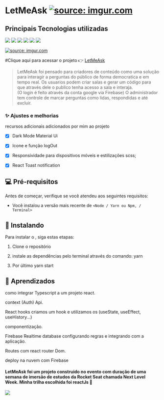 # LetMeAsk <a href="https://letmeask-360b8.firebaseapp.com/"><img src="https://i.imgur.com/BOvFcyF.png" title="source: imgur.com" /></a>




## Principais Tecnologias utilizadas


<img src="https://img.shields.io/badge/React-20232A?style=for-the-badge&logo=react&logoColor=61DAFB"> <img src="https://img.shields.io/badge/React_Router-CA4245?style=for-the-badge&logo=react-router&logoColor=white"> <img src="https://img.shields.io/badge/TypeScript-007ACC?style=for-the-badge&logo=typescript&logoColor=white"> <img src="https://img.shields.io/badge/firebase-%23039BE5.svg?style=for-the-badge&logo=firebase"> <img src="https://img.shields.io/badge/Material--UI-0081CB?style=for-the-badge&logo=material-ui&logoColor=white"> <img src="https://img.shields.io/badge/Sass-CC6699?style=for-the-badge&logo=sass&logoColor=white">



<a href="https://imgur.com/xc5KuCq"><img src="https://i.imgur.com/xc5KuCq.jpg" title="source: imgur.com" /></a>



 #Clique aqui para acessar o projeto 👉 <a href="https://letmeask-360b8.firebaseapp.com/"> LetMeAsk</a>
> LetMeAsk foi pensado para criadores de conteúdo como uma solução para interagir a perguntas do público de forma democratica e em tempo real.
> Os usuarios podem criar salas e gerar um código para que através dele o publico tenha acesso a sala e interaja. <br>(O login é feito através da conta google via Firebase)
> O administrador tem controle de marcar perguntas como lidas, respondidas e até excluir.   



### ✨ Ajustes e melhorias

recursos adicionais adicionados por mim ao projeto 

- [x] Dark Mode Material Ui
- [x] Icone e função logOut
- [x] Responsividade para dispositivos móveis e estilizações scss;
- [x] React Toast notification


## 💻 Pré-requisitos

Antes de começar, verifique se você atendeu aos seguintes requisitos:
* Você instalou a versão mais recente de `<Node / Yarn ou Npm, / Terminal>`

## 🚀 Instalando <LetMeAsk>

Para instalar o <LetMeAsk>, siga estas etapas:

1. Clone o repositório
  
2. instale as dependências pelo terminal através do comando: yarn
  
3. Por último yarn start
  
  
## 📖 Aprendizados
  
  como integrar Typescript a um projeto react.<br>
  
  context (Auth) Api. <br>
  
  React hooks criamos um hook e utilizamos os  (useState, useEffect, useHistory...)<br>
  
  componentização.<br>
  
  Firebase Realtime database configurando regras e integrando com a aplicação.<br>
  
  Routes com react router Dom.<br>
  
  deploy na nuvem com Firebase
  
  
  #### LetMeAsk foi um projeto construido no evento com duração de uma semana de imersão de estudos da Rocket Seat chamada Next Level Week. Minha trilha escolhida foi reactJs  💖
  
  
  <a href="https://www.linkedin.com/in/rodrigo-avel%C3%B5es-de-paulo-a4a560208/"><img src="https://img.shields.io/badge/linkedin-%230077B5.svg?style=for-the-badge&logo=linkedin&logoColor=white"><a/>
    
  
  
